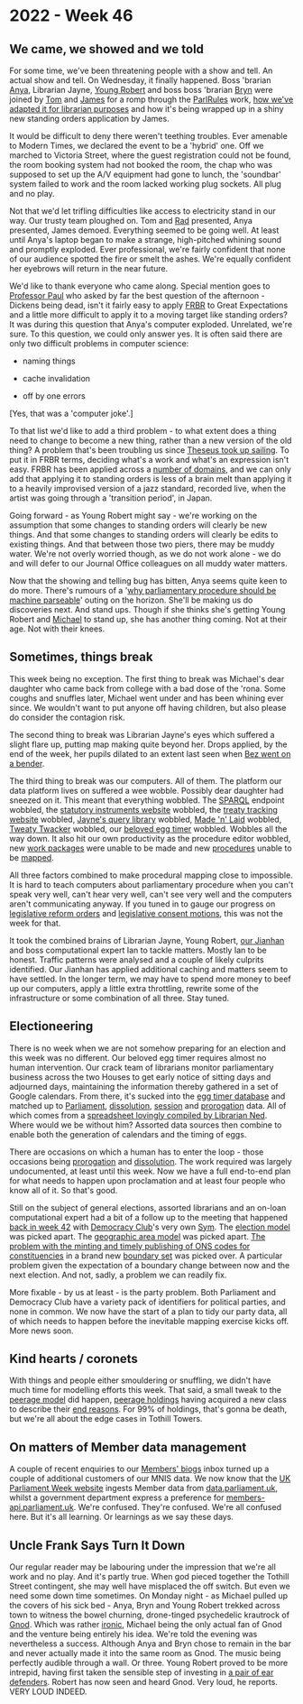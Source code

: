 # 2022 - Week 46

## We came, we showed and we told

For some time, we've been threatening people with a show and tell. An actual show and tell. On Wednesday, it finally happened. Boss 'brarian [Anya](https://mastodon.me.uk/@anyaso), Librarian Jayne, [Young Robert](https://mastodon.me.uk/@robertbrook) and boss boss 'brarian [Bryn](https://twitter.com/brynmrgn) were joined by [Tom](https://twitter.com/tomgfleming) and [James](https://mastodon.me.uk/@jamesjefferies) for a romp through the [ParlRules](https://parlrulesdata.org/) work, [how we've adapted it for librarian purposes](https://docs.google.com/presentation/d/1q9Kf2Drd4-D4ehpZdgZooX_oVFWXAqZTtqbxQ8CUYag/edit?usp=sharing) and how it's being wrapped up in a shiny new standing orders application by James.

It would be difficult to deny there weren't teething troubles. Ever amenable to Modern Times, we declared the event to be a 'hybrid' one. Off we marched to Victoria Street, where the guest registration could not be found, the room booking system had not booked the room, the chap who was supposed to set up the A/V equipment had gone to lunch, the 'soundbar' system failed to work and the room lacked working plug sockets. All plug and no play.

Not that we'd let trifling difficulties like access to electricity stand in our way. Our trusty team ploughed on. Tom and [Rad](https://radoslawzubek.com/) presented, Anya presented, James demoed. Everything seemed to be going well. At least until Anya's laptop began to make a strange, high-pitched whining sound and promptly exploded. Ever professional, we're fairly confident that none of our audience spotted the fire or smelt the ashes. We're equally confident her eyebrows will return in the near future.

We'd like to thank everyone who came along. Special mention goes to [Professor Paul](https://twitter.com/pseaward1) who asked by far the best question of the afternoon - Dickens being dead, isn't it fairly easy to apply [FRBR](https://en.wikipedia.org/wiki/Functional_Requirements_for_Bibliographic_Records) to Great Expectations and a little more difficult to apply it to a moving target like standing orders? It was during this question that Anya's computer exploded. Unrelated, we're sure. To this question, we could only answer yes. It is often said there are only two difficult problems in computer science:

* naming things

* cache invalidation

* off by one errors

[Yes, that was a 'computer joke'.]

To that list we'd like to add a third problem - to what extent does a thing need to change to become a new thing, rather than a new version of the old thing? A problem that's been troubling us since [Theseus took up sailing](https://en.wikipedia.org/wiki/Ship_of_Theseus). To put it in FRBR terms, deciding what's a work and what's an expression isn't easy. FRBR has been applied across a [number of domains](http://musicontology.com/), and we can only add that applying it to standing orders is less of a brain melt than applying it to a heavily improvised version of a jazz standard, recorded live, when the artist was going through a 'transition period', in Japan.

Going forward - as Young Robert might say - we're working on the assumption that some changes to standing orders will clearly be new things. And that some changes to standing orders will clearly be edits to existing things. And that between those two piers, there may be muddy water. We're not overly worried though, as we do not work alone - we do and will defer to our Journal Office colleagues on all muddy water matters.

Now that the showing and telling bug has bitten, Anya seems quite keen to do more. There's rumours of a '[why parliamentary procedure should be machine parseable](https://smethur.st/posts/176135869)' outing on the horizon. She'll be making us do discoveries next. And stand ups. Though if she thinks she's getting Young Robert and [Michael](https://mastodon.me.uk/@fantasticlife) to stand up, she has another thing coming. Not at their age. Not with their knees.

## Sometimes, things break

This week being no exception. The first thing to break was Michael's dear daughter who came back from college with a bad dose of the 'rona. Some coughs and snuffles later, Michael went under and has been whining ever since. We wouldn't want to put anyone off having children, but also please do consider the contagion risk.

The second thing to break was Librarian Jayne's eyes which suffered a slight flare up, putting map making quite beyond her. Drops applied, by the end of the week, her pupils dilated to an extent last seen when [Bez went on a bender](https://www.youtube.com/watch?v=YNn51e11_dQ&t=100s).

The third thing to break was our computers. All of them. The platform our data platform lives on suffered a wee wobble. Possibly dear daughter had sneezed on it. This meant that everything wobbled. The [SPARQL](https://en.wikipedia.org/wiki/SPARQL) endpoint wobbled, the [statutory instruments website](https://statutoryinstruments.parliament.uk/) wobbled, the [treaty tracking website](https://treaties.parliament.uk/) wobbled, [Jayne's query library](https://ukparliament.github.io/ontologies/procedure/meta/queries/) wobbled, [Made 'n' Laid](https://twitter.com/madenlaid) wobbled, [Tweaty Twacker](https://twitter.com/tweatytwacker) wobbled, our [beloved egg timer](https://api.parliament.uk/egg-timer) wobbled. Wobbles all the way down. It also hit our own productivity as the procedure editor wobbled, new [work packages](https://ukparliament.github.io/ontologies/procedure/procedure-ontology#d4e222) were unable to be made and new [procedures](https://ukparliament.github.io/ontologies/procedure/procedure-ontology#d4e153) unable to be [mapped](https://ukparliament.github.io/ontologies/procedure/maps/).

All three factors combined to make procedural mapping close to impossible. It is hard to teach computers about parliamentary procedure when you can't speak very well, can't hear very well, can't see very well and the computers aren't communicating anyway. If you tuned in to gauge our progress on [legislative reform orders](https://ukparliament.github.io/ontologies/procedure/maps/legislation/secondary/statutory-instruments/super-affirmative-procedures/legislative-reform-orders/legislative-reform-order.pdf) and [legislative consent motions](https://ukparliament.github.io/ontologies/procedure/maps/legislation/primary/#legislative-consent-motions), this was not the week for that.

It took the combined brains of Librarian Jayne, Young Robert, [our Jianhan](https://twitter.com/jianhanzhu) and boss computational expert Ian to tackle matters. Mostly Ian to be honest. Traffic patterns were analysed and a couple of likely culprits identified. Our Jianhan has applied additional caching and matters seem to have settled. In the longer term, we may have to spend more money to beef up our computers, apply a little extra throttling, rewrite some of the infrastructure or some combination of all three. Stay tuned.

## Electioneering

There is no week when we are not somehow preparing for an election and this week was no different. Our beloved egg timer requires almost no human intervention. Our crack team of librarians monitor parliamentary business across the two Houses to get early notice of sitting days and adjourned days, maintaining the information thereby gathered in a set of Google calendars. From there, it's sucked into the [egg timer database](https://api.parliament.uk/egg-timer/meta/schema) and matched up to [Parliament](https://ukparliament.github.io/ontologies/time-period/time-period-ontology#d4e153), [dissolution](https://ukparliament.github.io/ontologies/time-period/time-period-ontology#d4e166), [session](https://ukparliament.github.io/ontologies/time-period/time-period-ontology#d4e205) and [prorogation](https://ukparliament.github.io/ontologies/time-period/time-period-ontology#d4e219) data. All of which comes from a [spreadsheet lovingly compiled by Librarian Ned](https://docs.google.com/spreadsheets/d/1e3AnQebAO5ug-Pc_0qDq9KkyZiy0dRhJMvm0lRRJOXk/edit?usp=sharing). Where would we be without him? Assorted data sources then combine to enable both the generation of calendars and the timing of eggs.

There are occasions on which a human has to enter the loop - those occasions being [prorogation](https://www.parliament.uk/about/how/occasions/prorogation/) and [dissolution](https://www.parliament.uk/about/how/elections-and-voting/general/dissolution/). The work required was largely undocumented, at least until this week. Now we have a full end-to-end plan for what needs to happen upon proclamation and at least four people who know all of it. So that's good.

Still on the subject of general elections, assorted librarians and an on-loan computational expert had a bit of a follow up to the meeting that happened [back in week 42](https://ukparliament.github.io/ontologies/meta/weeknotes/2022/43/#electioneering) with [Democracy Club](https://democracyclub.org.uk/)'s very own [Sym](https://mastodon.me.uk/@symroe). The [election model](https://ukparliament.github.io/ontologies/election/election-ontology) was picked apart. The [geographic area model](https://ukparliament.github.io/ontologies/geographic-area/geographic-area-ontology) was picked apart. [The problem with the minting and timely publishing of ONS codes for constituencies](https://democracyclub.org.uk/blog/2018/06/29/why-we-cant-rely-gss-codes-and-what-do-about-it/) in a brand new [boundary set](https://ukparliament.github.io/ontologies/geographic-area/geographic-area-ontology#d4e182) was picked over. A particular problem given the expectation of a boundary change between now and the next election. And not, sadly, a problem we can readily fix.

More fixable - by us at least - is the party problem. Both Parliament and Democracy Club have a variety pack of identifiers for political parties, and none in common. We now have the start of a plan to tidy our party data, all of which needs to happen before the inevitable mapping exercise kicks off. More news soon.

## Kind hearts / coronets

With things and people either smouldering or snuffling, we didn't have much time for modelling efforts this week. That said, a small tweak to the [peerage model](https://ukparliament.github.io/ontologies/peerage/peerage-ontology) did happen, [peerage holdings](https://ukparliament.github.io/ontologies/peerage/peerage-ontology#d4e112) having acquired a new class to describe their [end reasons](https://ukparliament.github.io/ontologies/peerage/peerage-ontology#d4e280). For 99% of holdings, that's gonna be death, but we're all about the edge cases in Tothill Towers.

## On matters of Member data management

A couple of recent enquiries to our [Members' biogs](mailto:membersbiogs@parliament.uk) inbox turned up a couple of additional customers of our MNIS data. We now know that the [UK Parliament Week website](https://www.ukparliamentweek.org/en/) ingests Member data from [data.parliament.uk](https://lda.data.parliament.uk/members.json), whilst a government department express a preference for [members-api.parliament.uk](https://members-api.parliament.uk/index.html). We're confused. They're confused. We're all confused here. But it's all learning. Or learnings as we say these days.

## Uncle Frank Says Turn It Down

Our regular reader may be labouring under the impression that we're all work and no play. And it's partly true. When god pieced together the Tothill Street contingent, she may well have misplaced the off switch. But even we need some down time sometimes. On Monday night - as Michael pulled up the covers of his sick bed - Anya, Bryn and Young Robert trekked across town to witness the bowel churning, drone-tinged psychedelic krautrock of [Gnod](https://gnod.bandcamp.com/). Which was rather [ironic](https://www.tiktok.com/@chrishallbeck/video/7116296106719333678?is_from_webapp=v1&item_id=7116296106719333678), Michael being the only actual fan of Gnod and the venture being entirely his idea. We're told the evening was nevertheless a success. Although Anya and Bryn chose to remain in the bar and never actually made it into the same room as Gnod. The music being perfectly audible through a wall. Or three. Young Robert proved to be more intrepid, having first taken the sensible step of investing in [a pair of ear defenders](https://artlogic-res.cloudinary.com/w_1200,c_limit,f_auto,fl_lossy,q_auto/artlogicstorage/paulstolper/images/view/e70ec79ffd2778367066f0c3bee5b3f9g/paulstolper-use-hearing-protection-accompanying-peter-saville-prints-and-multiples-anna-blessmann-and-peter-saville-signs-2019.gif). Robert has now seen and heard Gnod. Very loud, he reports. VERY LOUD INDEED.







